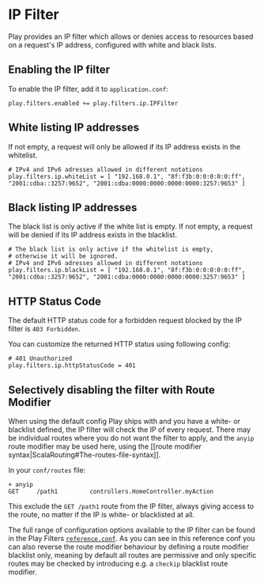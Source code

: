 <!--- Copyright (C) from 2022 The Play Framework Contributors <https://github.com/playframework>, 2011-2021 Lightbend Inc. <https://www.lightbend.com> -->

# IP Filter

Play provides an IP filter which allows or denies access to resources based on a request's IP address, configured with white and black lists. 

## Enabling the IP filter

To enable the IP filter, add it to `application.conf`:

```
play.filters.enabled += play.filters.ip.IPFilter
```

## White listing IP addresses

If not empty, a request will only be allowed if its IP address exists in the whitelist.

```
# IPv4 and IPv6 adresses allowed in different notations
play.filters.ip.whiteList = [ "192.168.0.1", "8f:f3b:0:0:0:0:0:ff", "2001:cdba::3257:9652", "2001:cdba:0000:0000:0000:0000:3257:9653" ]
```

## Black listing IP addresses

The black list is only active if the white list is empty.  If not empty, a request will be denied if its IP address exists in the blacklist.

```
# The black list is only active if the whitelist is empty,
# otherwise it will be ignored.
# IPv4 and IPv6 adresses allowed in different notations
play.filters.ip.blackList = [ "192.168.0.1", "8f:f3b:0:0:0:0:0:ff", "2001:cdba::3257:9652", "2001:cdba:0000:0000:0000:0000:3257:9653" ]
```

## HTTP Status Code

The default HTTP status code for a forbidden request blocked by the IP filter is `403 Forbidden`.

You can customize the returned HTTP status using following config:

```
# 401 Unauthorized
play.filters.ip.httpStatusCode = 401
```

## Selectively disabling the filter with Route Modifier

When using the default config Play ships with and you have a white- or blacklist defined, the IP filter will check the IP of every request.  There may be individual routes where you do not want the filter to apply, and the `anyip` route modifier may be used here, using the [[route modifier syntax|ScalaRouting#The-routes-file-syntax]].

In your `conf/routes` file:

```
+ anyip
GET     /path1         controllers.HomeController.myAction
```

This exclude the `GET /path1` route from the IP filter, always giving access to the route, no matter if the IP is white- or blacklisted at all.

The full range of configuration options available to the IP filter can be found in the Play Filters [`reference.conf`](resources/confs/filters-helpers/reference.conf). As you can see in this reference conf you can also reverse the route modifier behaviour by defining a route modifier blacklist only, meaning by default all routes are permissive and only specific routes may be checked by introducing e.g. a `checkip` blacklist route modifier.

